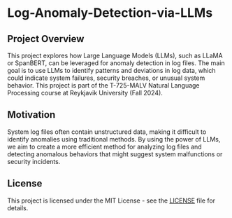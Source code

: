 # Log-Anomaly-Detection-via-LLMs

## Project Overview
This project explores how Large Language Models (LLMs), such as LLaMA or SpanBERT, can be leveraged for anomaly detection in log files. The main goal is to use LLMs to identify patterns and deviations in log data, which could indicate system failures, security breaches, or unusual system behavior. This project is part of the T-725-MALV Natural Language Processing course at Reykjavik University (Fall 2024).

## Motivation
System log files often contain unstructured data, making it difficult to identify anomalies using traditional methods. By using the power of LLMs, we aim to create a more efficient method for analyzing log files and detecting anomalous behaviors that might suggest system malfunctions or security incidents.

## License
This project is licensed under the MIT License - see the [LICENSE](LICENSE) file for details.